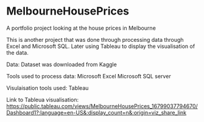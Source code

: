 # MelbourneHousePrices
A portfolio project looking at the house prices in Melbourne 

This is another project that was done through processing data through Excel and Microsoft SQL. Later using Tableau to display the visualisation of the data.

Data:
Dataset was downloaded from Kaggle

Tools used to process data:
Microsoft Excel
Microsoft SQL server

Visulaisation tools used:
Tableau

Link to Tableua visualisation:
https://public.tableau.com/views/MelbourneHousePrices_16799037794670/Dashboard1?:language=en-US&:display_count=n&:origin=viz_share_link
